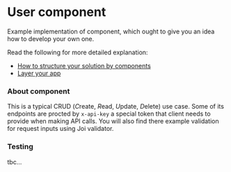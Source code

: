 # User component

Example implementation of component, which ought to give you an idea how to develop your own one.

Read the following for more detailed explanation:

- [How to structure your solution by components](https://github.com/goldbergyoni/nodebestpractices/blob/master/sections/projectstructre/breakintcomponents.md)
- [Layer your app](https://github.com/goldbergyoni/nodebestpractices/blob/master/sections/projectstructre/breakintcomponents.md)

### About component

This is a typical CRUD (*C*reate, *R*ead, *U*pdate, *D*elete) use case. Some of its endpoints are procted by `x-api-key` a special token that client needs to provide when making API calls. You will also find there example validation for request inputs using Joi validator.

### Testing

tbc...
